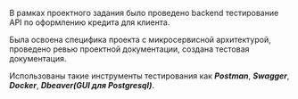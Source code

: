 В рамках проектного задания было проведено backend тестирование API по оформлению кредита для клиента. 

Была освоена специфика проекта с микросервисной архитектурой, проведено ревью проектной документации, создана тестовая документация. 

Использованы такие инструменты тестирования как ***Postman***, ***Swagger***, ***Docker***, ***Dbeaver(GUI для Postgresql)***.




